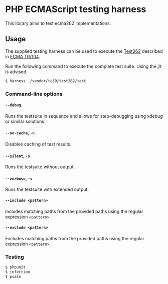 # PHP ECMAScript testing harness

This library aims to test ecma262 implementations.

## Usage

The supplied testing harness can be used to execute the [Test262](https://github.com/tc39/test262) described in [ECMA TR/104](http://ecma-international.org/publications/techreports/E-TR-104.htm).

Run the following command to execute the complete test suite. Using the jit is advised.
```bash
$ harness ./vendor/tc39/test262/test
```

### Command-line options

#### `--debug`
Runs the testsuite in sequence and allows for step-debugging using xdebug or similar solutions.

#### `--no-cache`, `-n`
Disables caching of test results.

#### `--silent`, `-s`
Runs the testsuite without output.

#### `--verbose`, `-v`
Runs the testsuite with extended output.

#### `--include <pattern>`
Includes matching paths from the provided paths using the regular expression `<pattern>`.

#### `--exclude <pattern>`
Excludes matching paths from the provided paths using the regular expression `<pattern>`.

### Testing

```bash
$ phpunit
$ infection
$ psalm 
```

